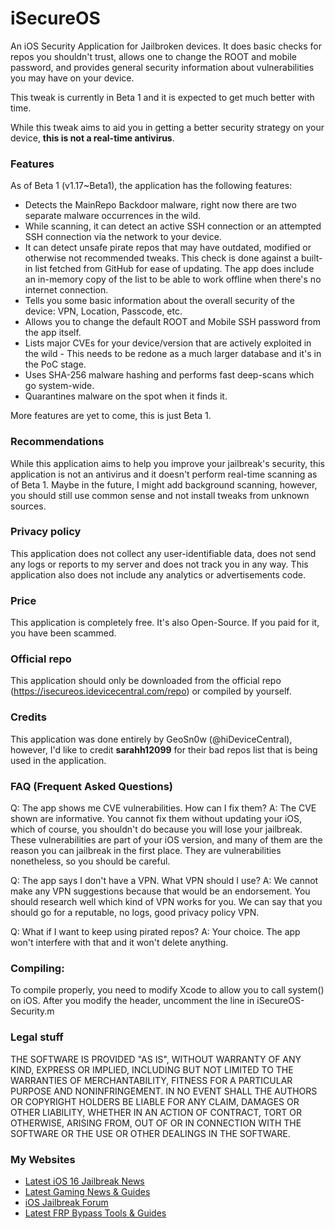 # iSecureOS

An iOS Security Application for Jailbroken devices. It does basic checks for repos you shouldn't trust, allows one to change the ROOT and mobile password, and provides general security information about vulnerabilities you may have on your device.

This tweak is currently in Beta 1 and it is expected to get much better with time.

While this tweak aims to aid you in getting a better security strategy on your device, **this is not a real-time antivirus**.

### Features 

As of Beta 1 (v1.17~Beta1), the application has the following features:

* Detects the MainRepo Backdoor malware, right now there are two separate malware occurrences in the wild.
* While scanning, it can detect an active SSH connection or an attempted SSH connection via the network to your device.
* It can detect unsafe pirate repos that may have outdated, modified or otherwise not recommended tweaks. This check is done against a built-in list fetched from GitHub for ease of updating. The app does include an in-memory copy of the list to be able to work offline when there's no internet connection.
* Tells you some basic information about the overall security of the device: VPN, Location, Passcode, etc.
* Allows you to change the default ROOT and Mobile SSH password from the app itself.
* Lists major CVEs for your device/version that are actively exploited in the wild - This needs to be redone as a much larger database and it's in the PoC stage.
* Uses SHA-256 malware hashing and performs fast deep-scans which go system-wide.
* Quarantines malware on the spot when it finds it.

More features are yet to come, this is just Beta 1.

### Recommendations

While this application aims to help you improve your jailbreak's security, this application is not an antivirus and it doesn't perform real-time scanning as of Beta 1. Maybe in the future, I might add background scanning, however, you should still use common sense and not install tweaks from unknown sources.

### Privacy policy

This application does not collect any user-identifiable data, does not send any logs or reports to my server and does not track you in any way.
This application also does not include any analytics or advertisements code. 

### Price
This application is completely free. It's also Open-Source.
If you paid for it, you have been scammed.

### Official repo
This application should only be downloaded from the official repo (https://isecureos.idevicecentral.com/repo) or compiled by yourself.

### Credits

This application was done entirely by GeoSn0w (@hiDeviceCentral), however, I'd like to credit **sarahh12099** for their bad repos list that is being used in the application.

### FAQ (Frequent Asked Questions)

Q: The app shows me CVE vulnerabilities. How can I fix them?
A: The CVE shown are informative. You cannot fix them without updating your iOS, which of course, you shouldn't do because you will lose your jailbreak. 
   These vulnerabilities are part of your iOS version, and many of them are the reason you can jailbreak in the first place. They are vulnerabilities nonetheless, so you should be careful.
   
Q: The app says I don't have a VPN. What VPN should I use?
A: We cannot make any VPN suggestions because that would be an endorsement. You should research well which kind of VPN works for you. We can say that you should go for a reputable, no logs, good privacy policy VPN.

Q: What if I want to keep using pirated repos?
A: Your choice. The app won't interfere with that and it won't delete anything.

### Compiling:

To compile properly, you need to modify Xcode to allow you to call system() on iOS. After you modify the header, uncomment the line in iSecureOS-Security.m

### Legal stuff

THE SOFTWARE IS PROVIDED "AS IS", WITHOUT WARRANTY OF ANY KIND, EXPRESS OR
IMPLIED, INCLUDING BUT NOT LIMITED TO THE WARRANTIES OF MERCHANTABILITY,
FITNESS FOR A PARTICULAR PURPOSE AND NONINFRINGEMENT. IN NO EVENT SHALL THE
AUTHORS OR COPYRIGHT HOLDERS BE LIABLE FOR ANY CLAIM, DAMAGES OR OTHER
LIABILITY, WHETHER IN AN ACTION OF CONTRACT, TORT OR OTHERWISE, ARISING FROM,
OUT OF OR IN CONNECTION WITH THE SOFTWARE OR THE USE OR OTHER DEALINGS IN THE
SOFTWARE.

### My Websites
* <a href="https://idevicecentral.com">Latest iOS 16 Jailbreak News</a>
* <a href="https://gametutorialpro.com">Latest Gaming News & Guides</a>
* <a href="https://jailbreak.fce365.info">iOS Jailbreak Forum</a>
* <a href="https://gsmbypass.com">Latest FRP Bypass Tools & Guides</a>
